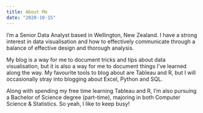 ```yaml
---
title: About Me
date: "2020-10-15"
---
```


I’m a Senior Data Analyst based in Wellington, New Zealand. I have a strong interest in data visualisation and how to effectively communicate through a balance of effective design and thorough analysis.

My blog is a way for me to document tricks and tips about data visualisation, but it is also a way for me to document things I’ve learned along the way. My favourite tools to blog about are Tableau and R, but I will occasionally stray into blogging about Excel, Python and SQL. 

Along with spending my free time learning Tableau and R, I’m also pursuing a Bachelor of Science degree (part-time), majoring in both Computer Science & Statistics. So yeah, I like to keep busy! 

